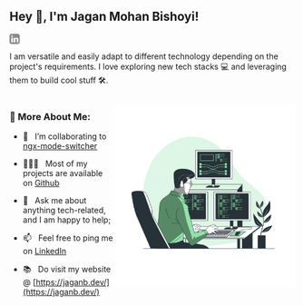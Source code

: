 ## Hey 👋, I'm Jagan Mohan Bishoyi!
<a href='https://www.linkedin.com/in/jaganmohanbishoyi/'><img align='left' alt="linkedin" src="./assets/linkedin.svg" height='18px'/></a>
<br/>

I am versatile and easily adapt to different technology depending on the project's requirements. I love exploring new tech stacks 💻 and leveraging them to build cool stuff 🛠️.
<br/>
<br/>

<img  align="right" alt="GIF" src="./assets/techie.gif" width="320px"/>

### 🧐 More About Me:

- 🤝 &nbsp; I’m collaborating to [ngx-mode-switcher](https://github.com/jaganbishoyi/ngx-mode-switcher)
- 👨🏻‍💻 &nbsp; Most of my projects are available on [Github](https://github.com/jaganmohanbishoyi?tab=repositories)
- 💬 &nbsp; Ask me about anything tech-related, and I am happy to help;
- 📫 &nbsp; Feel free to ping me on [LinkedIn](https://www.linkedin.com/in/jaganmohanbishoyi/)

- 📚 &nbsp; Do visit my website @ [https://jaganb.dev/](https://jaganb.dev/)
